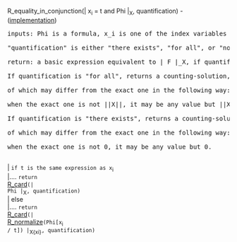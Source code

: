 R\_equality\_in\_conjunction(| x<sub>i</sub> = t and Phi |<sub>X</sub>, quantification) - ([implementation](http://code.google.com/p/aic-expresso/source/browse/trunk/src/main/java/com/sri/ai/grinder/library/equality/cardinality/direct/core/EqualityInConjunction.java))
<pre>
inputs: Phi is a formula, x_i is one of the index variables in X, t is a variable or a constant.<br>
"quantification" is either "there exists", "for all", or "none".<br>
return: a basic expression equivalent to | F |_X, if quantification is "none".<br>
If quantification is "for all", returns a counting-solution, the leaves<br>
of which may differ from the exact one in the following way:<br>
when the exact one is not ||X||, it may be any value but ||X||.<br>
If quantification is "there exists", returns a counting-solution, the leaves<br>
of which may differ from the exact one in the following way:<br>
when the exact one is not 0, it may be any value but 0.<br>
</pre>
| `if t is the same expression as x`<sub>i</sub><br>
|.... <code>return </code><a href='RewriterCardWithQuantification.md'>R_card</a><code>(| Phi |</code><sub>X</sub><code>, quantification)</code><br>
| else<br>
|.... <code>return </code><a href='RewriterCardWithQuantification.md'>R_card</a><code>(| </code><a href='RewriterNormalize.md'>R_normalize</a><code>(Phi[x</code><sub>i</sub><code> / t]) |</code><sub>X\{xi}</sub><code>, quantification)</code><br>